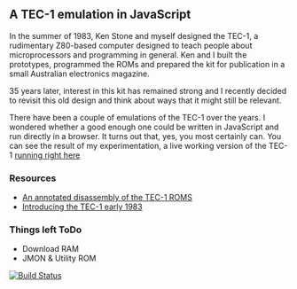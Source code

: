 ## A TEC-1 emulation in JavaScript

In the summer of 1983, Ken Stone and myself designed the TEC-1, a rudimentary Z80-based computer
designed to teach people about microprocessors and programming in general. Ken and I built the prototypes,
programmed the ROMs and prepared the kit for publication in a small Australian electronics magazine.

35 years later, interest in this kit has remained strong and I recently decided to
revisit this old design and think about ways that it might still be relevant.

There have been a couple of emulations of the TEC-1 over the years. I wondered whether
a good enough one could be written in JavaScript and run directly in a browser. It turns out
that, yes, you most certainly can. You can see the result of my experimentation, a live working version of the TEC-1 [running right here](https://jhlagado.github.io/wicked-tec1)

### Resources
- [An annotated disassembly of the TEC-1 ROMS](https://github.com/jhlagado/TEC-1)
- [Introducing the TEC-1 early 1983](http://www.talkingelectronics.com/TE-1-15_pdfs/TE-Issue10.pdf)

### Things left ToDo
- Download RAM
- JMON & Utility ROM

[![Build Status](https://travis-ci.org/jhlagado/wicked-tec1.svg?branch=master)](https://travis-ci.org/jhlagado/wicked-tec1)